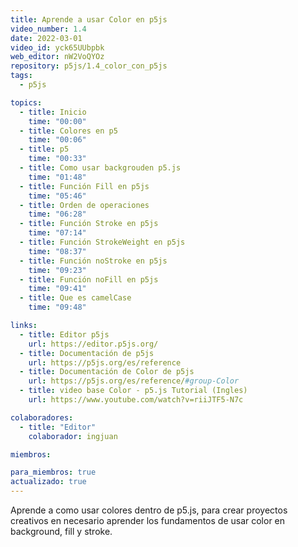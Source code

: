 ```yaml
---
title: Aprende a usar Color en p5js
video_number: 1.4
date: 2022-03-01
video_id: yck65UUbpbk
web_editor: nW2VoQYOz
repository: p5js/1.4_color_con_p5js
tags:
  - p5js

topics:
  - title: Inicio
    time: "00:00"
  - title: Colores en p5
    time: "00:06"
  - title: p5
    time: "00:33"
  - title: Como usar backgrouden p5.js
    time: "01:48"
  - title: Función Fill en p5js
    time: "05:46"
  - title: Orden de operaciones
    time: "06:28"
  - title: Función Stroke en p5js
    time: "07:14"
  - title: Función StrokeWeight en p5js
    time: "08:37"
  - title: Función noStroke en p5js
    time: "09:23"
  - title: Función noFill en p5js
    time: "09:41"
  - title: Que es camelCase
    time: "09:48"

links:
  - title: Editor p5js
    url: https://editor.p5js.org/
  - title: Documentación de p5js
    url: https://p5js.org/es/reference
  - title: Documentación de Color de p5js
    url: https://p5js.org/es/reference/#group-Color
  - title: video base Color - p5.js Tutorial (Ingles)
    url: https://www.youtube.com/watch?v=riiJTF5-N7c

colaboradores:
  - title: "Editor"
    colaborador: ingjuan

miembros:

para_miembros: true
actualizado: true
---
```


Aprende a como usar colores dentro de p5.js, para crear proyectos creativos en necesario aprender los fundamentos de usar color en background, fill y stroke.
